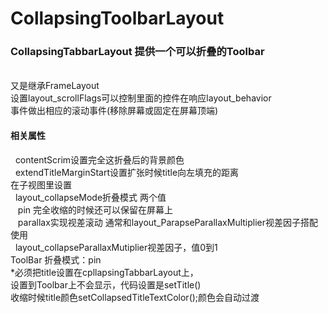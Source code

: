# CollapsingToolbarLayout
<p>
<h3>CollapsingTabbarLayout 提供一个可以折叠的Toolbar</h3><br>
又是继承FrameLayout<br>
设置layout_scrollFlags可以控制里面的控件在响应layout_behavior<br>
事件做出相应的滚动事件(移除屏幕或固定在屏幕顶端)<br>
<h4>相关属性</h4>
&nbsp;&nbsp;contentScrim设置完全这折叠后的背景颜色<br>
&nbsp;&nbsp;extendTitleMarginStart设置扩张时候title向左填充的距离<br>
在子视图里设置<br>
&nbsp;&nbsp;layout_collapseMode折叠模式 两个值<br>
&nbsp;&nbsp;&nbsp;pin 完全收缩的时候还可以保留在屏幕上<br>
&nbsp;&nbsp;&nbsp;parallax实现视差滚动 通常和layout_ParapseParallaxMultiplier视差因子搭配使用<br>
&nbsp;&nbsp;layout_collapseParallaxMutiplier视差因子，值0到1<br>
ToolBar 折叠模式：pin<br>
*必须把title设置在cpllapsingTabbarLayout上，<br>
设置到Toolbar上不会显示，代码设置是setTitle()<br>
收缩时候title颜色setCollapsedTitleTextColor();颜色会自动过渡<br>
</p>
<image src=""demo.gif">
